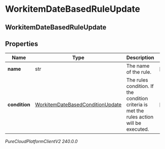 # WorkitemDateBasedRuleUpdate

## WorkitemDateBasedRuleUpdate

## Properties

|Name | Type | Description | Notes|
|------------ | ------------- | ------------- | -------------|
| **name** | str | The name of the rule. | [optional] |
| **condition** | [WorkitemDateBasedConditionUpdate](WorkitemDateBasedConditionUpdate) | The rules condition. If the condition criteria is met the rules action will be executed. | [optional] |



_PureCloudPlatformClientV2 240.0.0_
